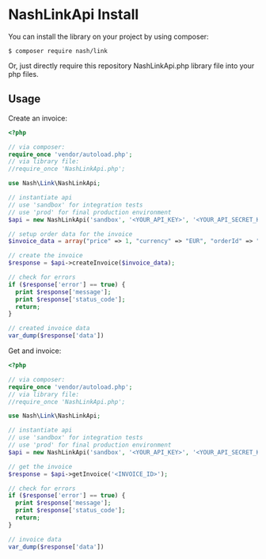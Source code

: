# NashLinkApi Install

You can install the library on your project by using composer:   
  
```lang=bash
$ composer require nash/link
```
  
Or, just directly require this repository NashLinkApi.php library file into your php files.  
  
## Usage

Create an invoice:  
  
```php
<?php

// via composer:
require_once 'vendor/autoload.php';
// via library file:
//require_once 'NashLinkApi.php';

use Nash\Link\NashLinkApi;

// instantiate api
// use 'sandbox' for integration tests
// use 'prod' for final production environment
$api = new NashLinkApi('sandbox', '<YOUR_API_KEY>', '<YOUR_API_SECRET_KEY>');

// setup order data for the invoice
$invoice_data = array("price" => 1, "currency" => "EUR", "orderId" => "00000001", "redirectURL" => "http://mystore.com/orders/00000001", "notificationURL" => "http://mystore.com/orders/ipn");

// create the invoice
$response = $api->createInvoice($invoice_data);

// check for errors
if ($response['error'] == true) {
  print $response['message'];
  print $response['status_code'];
  return;
}

// created invoice data
var_dump($response['data'])
```
  
Get and invoice:  

```php
<?php

// via composer:
require_once 'vendor/autoload.php';
// via library file:
//require_once 'NashLinkApi.php';

use Nash\Link\NashLinkApi;

// instantiate api
// use 'sandbox' for integration tests
// use 'prod' for final production environment
$api = new NashLinkApi('sandbox', '<YOUR_API_KEY>', '<YOUR_API_SECRET_KEY>');

// get the invoice
$response = $api->getInvoice('<INVOICE_ID>');

// check for errors
if ($response['error'] == true) {
  print $response['message'];
  print $response['status_code'];
  return;
}

// invoice data
var_dump($response['data'])
```
